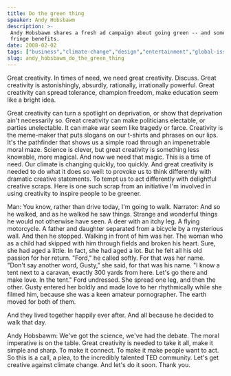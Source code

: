```yaml
---
title: Do the green thing
speaker: Andy Hobsbawm
description: >-
 Andy Hobsbawm shares a fresh ad campaign about going green -- and some of the
 fringe benefits.
date: 2008-02-02
tags: ["business","climate-change","design","entertainment","global-issues","humor","media","sex"]
slug: andy_hobsbawm_do_the_green_thing
---
```


Great creativity. In times of need, we need great creativity. Discuss. Great creativity is
astonishingly, absurdly, rationally, irrationally powerful. Great creativity can spread
tolerance, champion freedom, make education seem like a bright idea. 

Great creativity can turn a spotlight on deprivation, or show that deprivation ain't
necessarily so. Great creativity can make politicians electable, or parties unelectable.
It can make war seem like tragedy or farce. Creativity is the meme-maker that puts slogans
on our t-shirts and phrases on our lips. It's the pathfinder that shows us a simple road
through an impenetrable moral maze. Science is clever, but great creativity is something
less knowable, more magical. And now we need that magic. This is a time of need. Our
climate is changing quickly, too quickly. And great creativity is needed to do what it
does so well: to provoke us to think differently with dramatic creative statements. To
tempt us to act differently with delightful creative scraps. Here is one such scrap from
an initiative I'm involved in using creativity to inspire people to be
greener.

Man: You know, rather than drive today, I'm going to walk. Narrator: And so he walked, and
as he walked he saw things. Strange and wonderful things he would not otherwise have seen.
A deer with an itchy leg. A flying motorcycle. A father and daughter separated from a
bicycle by a mysterious wall. And then he stopped. Walking in front of him was her. The
woman who as a child had skipped with him through fields and broken his heart. Sure, she
had aged a little. In fact, she had aged a lot. But he felt all his old passion for her
return. "Ford," he called softly. For that was her name. "Don't say another word, Gusty,"
she said, for that was his name. "I know a tent next to a caravan, exactly 300 yards from
here. Let's go there and make love. In the tent." Ford undressed. She spread one leg, and
then the other. Gusty entered her boldly and made love to her rhythmically while she
filmed him, because she was a keen amateur pornographer. The earth moved for both of
them.

And they lived together happily ever after. And all because he decided to walk that day.

Andy Hobsbawm: We've got the science, we've had the debate. The moral imperative is on the
table. Great creativity is needed to take it all, make it simple and sharp. To make it
connect. To make it make people want to act. So this is a call, a plea, to the incredibly
talented TED community. Let's get creative against climate change. And let's do it soon.
Thank you. 

<!--
ad_duration=3.33
comment_count=36
event="TED2008"
external_start_time=0
has_talk_citation=0
intro_duration=11.82
is_subtitle_required="False"
is_talk_featured="True"
language="en"
language_swap="False"
native_language="en"
number_of_related_talks=6
number_of_speakers=1
number_of_subtitled_videos=43
number_of_tags=8
number_of_talk_download_languages=44
number_of_talk_more_resources=0
number_of_talk_recommendations=0
number_of_talks_take_actions=1
post_ad_duration=0.83
published_timestamp="2008-11-26 10:03:00"
recording_date="2008-02-02"
speaker_description="Internet entrepreneur"
speaker_is_published=1
speaker_name="Andy Hobsbawm"
talk_more_resources=[]
talk_name="Do the green thing"
talks_tags=["business","climate-change","design","entertainment","global-issues","humor","media","sex"]
url_photo_speaker="https://pe.tedcdn.com/images/ted/60033_254x191.jpg"
url_photo_talk="https://pe.tedcdn.com/images/ted/60032_800x600.jpg"
url_webpage="https://www.ted.com/talks/andy_hobsbawm_do_the_green_thing"
video_type_name="TED Stage Talk"
-->